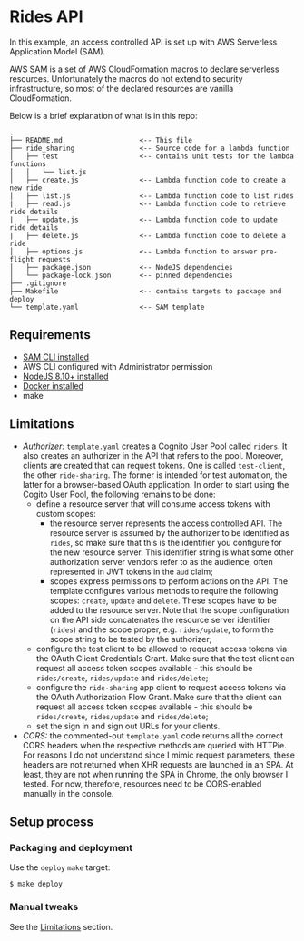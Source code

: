 # Rides API

In this example, an access controlled API is set up with AWS Serverless Application Model (SAM).

AWS SAM is a set of AWS CloudFormation macros to declare serverless resources. Unfortunately the macros do not extend to security infrastructure, so most of the declared resources are vanilla CloudFormation.

Below is a brief explanation of what is in this repo:

```
.
├── README.md                   <-- This file
├── ride_sharing                <-- Source code for a lambda function
│   ├── test                    <-- contains unit tests for the lambda functions
│   │   └── list.js
│   ├── create.js               <-- Lambda function code to create a new ride
│   ├── list.js                 <-- Lambda function code to list rides
|   ├── read.js                 <-- Lambda function code to retrieve ride details
|   ├── update.js               <-- Lambda function code to update ride details
|   ├── delete.js               <-- Lambda function code to delete a ride
│   ├── options.js              <-- Lambda function to answer pre-flight requests
│   ├── package.json            <-- NodeJS dependencies
│   └── package-lock.json       <-- pinned dependencies
├── .gitignore
├── Makefile                    <-- contains targets to package and deploy
└── template.yaml               <-- SAM template
```

## Requirements

* [SAM CLI installed](https://docs.aws.amazon.com/serverless-application-model/latest/developerguide/serverless-sam-cli-install.html)
* AWS CLI configured with Administrator permission
* [NodeJS 8.10+ installed](https://nodejs.org/en/download/)
* [Docker installed](https://www.docker.com/community-edition)
* make

## Limitations

* *Authorizer:* `template.yaml` creates a Cognito User Pool called `riders`. It also creates an authorizer in the API that refers to the pool. Moreover, clients are created that can request tokens. One is called `test-client`, the other `ride-sharing`. The former is intended for test automation, the latter for a browser-based OAuth application. In order to start using the Cogito User Pool, the following remains to be done:
  * define a resource server that will consume access tokens with custom scopes:
    * the resource server represents the access controlled API. The resource server is assumed by the authorizer to be identified as `rides`, so make sure that this is the identifier you configure for the new resource server. This identifier string is what some other authorization server vendors refer to as the audience, often represented in JWT tokens in the `aud` claim;
    * scopes express permissions to perform actions on the API. The template configures various methods to  require the following scopes: `create`, `update` and `delete`. These scopes have to be added to the resource server. Note that the scope configuration on the API side concatenates the resource server identifier (`rides`) and the scope proper, e.g. `rides/update`, to form the scope string to be tested by the authorizer;
  * configure the test client to be allowed to request access tokens via the OAuth Client Credentials Grant. Make sure that the test client can request all access token scopes available - this should be `rides/create`, `rides/update` and `rides/delete`;
  * configure the `ride-sharing` app client to request access tokens via the OAuth Authorization Flow Grant. Make sure that the client can request all access token scopes available - this should be `rides/create`, `rides/update` and `rides/delete`;
  * set the sign in and sign out URLs for your clients.
* *CORS:* the commented-out `template.yaml` code returns all the correct CORS headers when the respective methods are queried with HTTPie. For reasons I do not understand since I mimic request parameters, these headers are not returned when XHR requests are launched in an SPA. At least, they are not when running the SPA in Chrome, the only browser I tested. For now, therefore, resources need to be CORS-enabled manually in the console.

## Setup process

### Packaging and deployment

Use the `deploy` `make` target:
```
$ make deploy
```

### Manual tweaks

See the [Limitations](#limitations) section.
